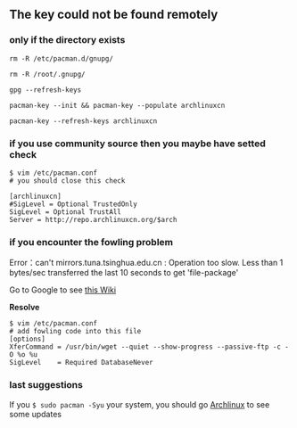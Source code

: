 ## The key could not be found remotely

### only if the directory exists

`rm -R /etc/pacman.d/gnupg/`

`rm -R /root/.gnupg/`

`gpg --refresh-keys`

`pacman-key --init && pacman-key --populate archlinuxcn`

`pacman-key --refresh-keys archlinuxcn`


### if you use community source then you maybe have setted check

```shell
$ vim /etc/pacman.conf
# you should close this check

[archlinuxcn]
#SigLevel = Optional TrustedOnly
SigLevel = Optional TrustAll
Server = http://repo.archlinuxcn.org/$arch

```

### if you encounter the fowling problem

Error：can't mirrors.tuna.tsinghua.edu.cn : Operation too slow. Less than 1 bytes/sec transferred the last 10 seconds to get 'file-package'

Go to Google to see [this Wiki](https://forum.manjaro.org/t/cant-update-extra-db-with-syyu/9651/3)

**Resolve** 

```shell
$ vim /etc/pacman.conf
# add fowling code into this file
[options]
XferCommand = /usr/bin/wget --quiet --show-progress --passive-ftp -c -O %o %u
SigLevel    = Required DatabaseNever
```
### last suggestions

If you `$ sudo pacman -Syu` your system, you should go [Archlinux](https://www.archlinux.org/) to see some updates 
